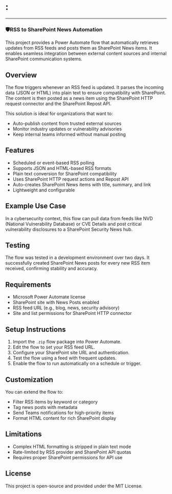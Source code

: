 
# :

----------

### 🛡️RSS to SharePoint News Automation

This project provides a Power Automate flow that automatically retrieves updates from RSS feeds and posts them as SharePoint News items. It enables seamless integration between external content sources and internal SharePoint communication systems.

## Overview

The flow triggers whenever an RSS feed is updated. It parses the incoming data (JSON or HTML) into plain text to ensure compatibility with SharePoint. The content is then posted as a news item using the SharePoint HTTP request connector and the SharePoint Repost API.

This solution is ideal for organizations that want to:
- Auto-publish content from trusted external sources
- Monitor industry updates or vulnerability advisories
- Keep internal teams informed without manual posting

## Features

- Scheduled or event-based RSS polling
- Supports JSON and HTML-based RSS formats
- Plain text conversion for SharePoint compatibility
- Uses SharePoint HTTP request actions and Repost API
- Auto-creates SharePoint News items with title, summary, and link
- Lightweight and configurable

## Example Use Case

In a cybersecurity context, this flow can pull data from feeds like NVD (National Vulnerability Database) or CVE Details and post critical vulnerability disclosures to a SharePoint Security News hub.

## Testing

The flow was tested in a development environment over two days. It successfully created SharePoint News posts for every new RSS item received, confirming stability and accuracy.

## Requirements

- Microsoft Power Automate license
- SharePoint site with News Posts enabled
- RSS feed URL (e.g., blog, news, security advisory)
- Site and list permissions for SharePoint HTTP connector

## Setup Instructions

1. Import the `.zip` flow package into Power Automate.
2. Edit the flow to set your RSS feed URL.
3. Configure your SharePoint site URL and authentication.
4. Test the flow using a feed with frequent updates.
5. Enable the flow to run automatically on a schedule or trigger.

## Customization

You can extend the flow to:
- Filter RSS items by keyword or category
- Tag news posts with metadata
- Send Teams notifications for high-priority items
- Format HTML content for rich SharePoint display

## Limitations

- Complex HTML formatting is stripped in plain text mode
- Rate-limited by RSS provider and SharePoint API quotas
- Requires proper SharePoint permissions for API use

## License

This project is open-source and provided under the MIT License.

<!--stackedit_data:
eyJoaXN0b3J5IjpbLTg4MDA3NzExMF19
-->